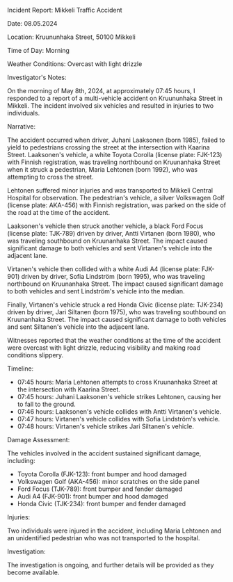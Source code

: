 Incident Report: Mikkeli Traffic Accident

Date: 08.05.2024

Location: Kruununhaka Street, 50100 Mikkeli

Time of Day: Morning

Weather Conditions: Overcast with light drizzle

Investigator's Notes:

On the morning of May 8th, 2024, at approximately 07:45 hours, I responded to a report of a multi-vehicle accident on Kruununhaka Street in Mikkeli. The incident involved six vehicles and resulted in injuries to two individuals.

Narrative:

The accident occurred when driver, Juhani Laaksonen (born 1985), failed to yield to pedestrians crossing the street at the intersection with Kaarina Street. Laaksonen's vehicle, a white Toyota Corolla (license plate: FJK-123) with Finnish registration, was traveling northbound on Kruunanhaka Street when it struck a pedestrian, Maria Lehtonen (born 1992), who was attempting to cross the street.

Lehtonen suffered minor injuries and was transported to Mikkeli Central Hospital for observation. The pedestrian's vehicle, a silver Volkswagen Golf (license plate: AKA-456) with Finnish registration, was parked on the side of the road at the time of the accident.

Laaksonen's vehicle then struck another vehicle, a black Ford Focus (license plate: TJK-789) driven by driver, Antti Virtanen (born 1980), who was traveling southbound on Kruunanhaka Street. The impact caused significant damage to both vehicles and sent Virtanen's vehicle into the adjacent lane.

Virtanen's vehicle then collided with a white Audi A4 (license plate: FJK-901) driven by driver, Sofia Lindström (born 1995), who was traveling northbound on Kruunanhaka Street. The impact caused significant damage to both vehicles and sent Lindström's vehicle into the median.

Finally, Virtanen's vehicle struck a red Honda Civic (license plate: TJK-234) driven by driver, Jari Siltanen (born 1975), who was traveling southbound on Kruunanhaka Street. The impact caused significant damage to both vehicles and sent Siltanen's vehicle into the adjacent lane.

Witnesses reported that the weather conditions at the time of the accident were overcast with light drizzle, reducing visibility and making road conditions slippery.

Timeline:

* 07:45 hours: Maria Lehtonen attempts to cross Kruunanhaka Street at the intersection with Kaarina Street.
* 07:45 hours: Juhani Laaksonen's vehicle strikes Lehtonen, causing her to fall to the ground.
* 07:46 hours: Laaksonen's vehicle collides with Antti Virtanen's vehicle.
* 07:47 hours: Virtanen's vehicle collides with Sofia Lindström's vehicle.
* 07:48 hours: Virtanen's vehicle strikes Jari Siltanen's vehicle.

Damage Assessment:

The vehicles involved in the accident sustained significant damage, including:

* Toyota Corolla (FJK-123): front bumper and hood damaged
* Volkswagen Golf (AKA-456): minor scratches on the side panel
* Ford Focus (TJK-789): front bumper and fender damaged
* Audi A4 (FJK-901): front bumper and hood damaged
* Honda Civic (TJK-234): front bumper and fender damaged

Injuries:

Two individuals were injured in the accident, including Maria Lehtonen and an unidentified pedestrian who was not transported to the hospital.

Investigation:

The investigation is ongoing, and further details will be provided as they become available.